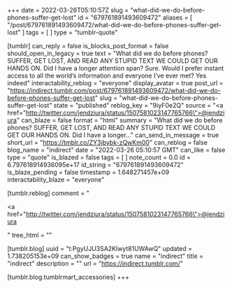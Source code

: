 +++
date = 2022-03-26T05:10:57Z
slug = "what-did-we-do-before-phones-suffer-get-lost"
id = "679761891493609472"
aliases = [ "/post/679761891493609472/what-did-we-do-before-phones-suffer-get-lost" ]
tags = [ ]
type = "tumblr-quote"

[tumblr]
can_reply = false
is_blocks_post_format = false
should_open_in_legacy = true
text = "What did we do before phones? SUFFER, GET LOST, AND READ ANY STUPID TEXT WE COULD GET OUR HANDS ON. Did I have a longer attention span? Sure. Would I prefer instant access to all the world&rsquo;s information and everyone I&rsquo;ve ever met? Yes indeed"
interactability_reblog = "everyone"
display_avatar = true
post_url = "https://indirect.tumblr.com/post/679761891493609472/what-did-we-do-before-phones-suffer-get-lost"
slug = "what-did-we-do-before-phones-suffer-get-lost"
state = "published"
reblog_key = "9iyF0e2Q"
source = "<a href=\"http://twitter.com/jendziura/status/1507581023147765766\">@jendziura</a>"
can_blaze = false
format = "html"
summary = "What did we do before phones? SUFFER, GET LOST, AND READ ANY STUPID TEXT WE COULD GET OUR HANDS ON. Did I have a longer..."
can_send_in_message = true
short_url = "https://tmblr.co/ZY3jbybk-zQwKm00"
can_reblog = false
blog_name = "indirect"
date = "2022-03-26 05:10:57 GMT"
can_like = false
type = "quote"
is_blazed = false
tags = [ ]
note_count = 0.0
id = 6.797618914936095e+17
id_string = "679761891493609472"
is_blaze_pending = false
timestamp = 1.648271457e+09
interactability_blaze = "everyone"

[tumblr.reblog]
comment = "<p><a href=\"http://twitter.com/jendziura/status/1507581023147765766\">@jendziura</a></p>"
tree_html = ""

[tumblr.blog]
uuid = "t:PgyUJU3SA2Klwyt81UWAwQ"
updated = 1.738205153e+09
can_show_badges = true
name = "indirect"
title = "indirect"
description = ""
url = "https://indirect.tumblr.com/"

[tumblr.blog.tumblrmart_accessories]
+++
